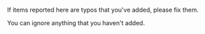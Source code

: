 <!-- See https://github.com/check-spelling/check-spelling/wiki/Configuration-Examples%3A-advice --> <!-- markdownlint-disable MD033 MD041 -->
If items reported here are typos that you've added, please fix them.

You can ignore anything that you haven't added.
